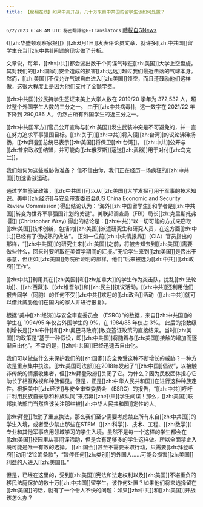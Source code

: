 ```yaml
---
title: 【秘翻在线】如果中美开战，几十万来自中共国的留学生该如何处置？
---
```

`6/2/2023 6:48 AM UTC 秘密翻譯組G-Translators` [轉載自GNews](https://gnews.org/articles/1351386)

《[[zh:华盛顿观察家报]]》[[zh:6月1日]]发表评论员文章，就许多[[zh:中共国]]留学生充当[[zh:中共]]间谍的现实做了分析。

文章说，每年，[[zh:中共]]都会派出数千个间谍气球在[[zh:美国]]大学上空盘旋。 其对我们的[[zh:国家]]安全造成的损害[[zh:远远]]超过我们最近击落的气球本身。 然而，[[zh:美国]]不仅允许气球自由进入[[zh:美国]]领空，而且还鼓励他们这样做，这很大程度上是因为他们支付了全额学费。

[[zh:中共国]]公民持学生签证来美上大学人数在 2019/20 学年为 372,532 人，超过整个外国学生人数的三分之一。 由于[[zh:中共病毒]]，这一数字在 2021/22 年下降到 290,086 人，仍然占所有外国学生的近三分之一。

[[zh:中共国军方]]官员公开宣称与[[zh:美国]]发生武装冲突是不可避免的，并一直在努力追求军事强国目标。[[zh:关于]][[zh:中共]]将入侵[[zh:台湾]]的议论沸沸扬扬，[[zh:拜登]]总统已表示[[zh:美国]]将保卫[[zh:台湾]]。 [[zh:中共]]公开与[[zh:普京政权]]结盟，并可能向[[zh:俄罗斯]]运送[[zh:武器]]用于对付[[zh:乌克兰]]。

我们如何为这些威胁做准备？ 信不信由你，我们正在经历一场疯狂的[[zh:中共国]]加速备战运动。

通过学生签证政策，[[zh:中共国]]可以从[[zh:美国]]大学发掘可用于军事的技术知识。美中[[zh:经济]]与安全审查委员会(US China Economic and Security Review Commission )得出结论认为：“海外[[zh:中国留学生]]和学者是[[zh:中共国]]转变为世界军事强国计划的关键”。美联邦调查局（FBI）局长[[zh:克里斯托弗·雷]] (Christopher Wray) 得出的结论是：[[zh:中共]]“以一切可能的方式来窃取[[zh:美国]]技术创新，包括向[[zh:美国]]派遣研究生和研究人员，在这方面[[zh:中共]]已经有了很成熟的做法”。 正如一位前[[zh:中央情报局]]（CIA）官员指出的那样，“[[zh:中共国]]的研究生来[[zh:美国]]之前，将被告知去到[[zh:美国]]需要做些什么，回来时要听取在美留学期间的汇报。”无论学生来到[[zh:美国]]是否出于恶意，但正如[[zh:美国]]务院所证明的那样，他们“后来被选为[[zh:中共]][[zh:政府]]工作”。

[[zh:中共]]利用其在[[zh:美国]]和[[zh:加拿大]]的学生作为突击队，扰乱[[zh:法轮功]]、[[zh:西藏]]、[[zh:维吾尔]]和[[zh:民主]]抗议活动。[[zh:中共]]还利用他们报告同学（同胞）的任何不受[[zh:中共]]欢迎的[[zh:政治]]活动（[[zh:中共]]就可以借此威胁他们在国内的家人并进行报复）。

根据“美中[[zh:经济]]与安全审查委员会 （ESRC）”的数据，来自[[zh:中共国]]的学生在 1994/95 年仅占外国学生的 9%，在 1984/85 年仅占 3%。 此后的指数级别增长是[[zh:布什]]和[[zh:奥巴马政府]]改变签证政策的直接结果。当时[[zh:美国]]的政策是“基于一种假设，即[[zh:中共国]]将随着与[[zh:美国]]接触的增加而逐渐自由化”。不幸的是，[[zh:中共国]]已经迅速去自由化。

我们可以做些什么来保护我们的[[zh:国家]]安全免受这种不断增长的威胁？一种方法是重点集中执法。[[zh:美国司法部]]在2018年发起了“[[zh:中国]]倡议”，以接触非传统的情报收集者，但[[zh:拜登政府]]关闭了它。为什么？因为民权团体担心它助长了相互敌视和种族偏见。但是，正是[[zh:中华人民共和国]]在进行这种种族定性。根据美中[[zh:经济]]与安全审查委员会 （ESRC）的报告，“[[zh:中共]]呼吁并利用民族自豪感和种族认同”来招募[[zh:中共]]学生间谍！那么，[[zh:美国]]联邦执法部门当然应该关注那些被[[zh:中华人民共和国]]定性的人。

[[zh:拜登]]取消了重点执法，那么我们至少需要考虑禁止所有来自[[zh:中共国]]的学生入境，或者至少禁止那些在STEM（[[zh:科学]]、技术、工程、[[zh:数学]]）专业和其他军事应用领域学习的学生入境。虽然不是每一个这样的学生都会在[[zh:美国]]校园里从事间谍活动，但是会有足够多的学生这样做。所以全面禁止入境可能是唯一有效的选择。 [[zh:国会]]甚至不需要采取行动，只需要[[zh:拜登政府]]动用“212(f)条款”，“暂停任何[[zh:类别]]的外国人……可能会损害[[zh:美国]]利益的人进入[[zh:美国]]。”

但是，已经在这里的，受到[[zh:美国]]宪法和法定权利以及[[zh:美国]]不堪重负的移民法庭保护的数十万[[zh:中共国]]留学生，该作何处置？如果他们将来选择留在[[zh:美国]]的话，就有了一个令人不快的问题：如果[[zh:中共]]和[[zh:美国]]开战该怎么办？
